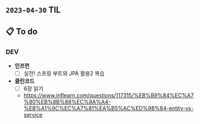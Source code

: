 ## `2023-04-30` TIL

## 📋 To do

### DEV

- **인프런**
  - [ ] 실전! 스프링 부트와 JPA 활용2 복습

- **클린코드**
  - [ ] 6장 읽기 
  - https://www.inflearn.com/questions/117315/%EB%B9%84%EC%A7%80%EB%8B%88%EC%8A%A4-%EB%A1%9C%EC%A7%81%EA%B5%AC%ED%98%84-entity-vs-service